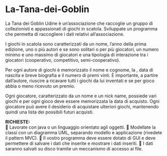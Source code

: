# La-Tana-dei-Goblin

La Tana dei Goblin Udine è un’associazione che raccoglie un gruppo di collezionisti e appassionati di giochi in
scatola. Sviluppate un programma che permetta di raccogliere i dati relativi all’associazione.

I giochi in scatola sono caratterizzati da un nome, l’anno della prima edizione, uno o più autori e se sono
solitari o per più giocatori, un numero minimo e uno massimo di giocatori e una tipologia di interazione tra i
giocatori (cooperativo, competitivo, semi-cooperativo).

Per ogni autore di giochi è memorizzato il nome e cognome, la , data di nascita e breve biografia e il numero
di premi vinti. È importante, a partire dall’autore, riuscire a ricavare tutti i giochi da lui inventati e se per gioco
abbia o meno ricevuto un premio.

Ogni giocatore, caratterizzato da un nome e un nick name, possiede vari giochi e per ogni gioco deve essere
memorizzata la data di acquisto. Ogni giocatore può avere il desiderio di acquistare ulteriori giochi,
mantenendo quindi una lista dei possibili futuri acquisti.

**RICHIESTE:**  
   Lavorate con java o un linguaggio orientato agli oggetti.
   Modellate la classi con un diagramma UML, separando modello e applicazione (rivedete il pattern MVC).
   Il vostro programma deve essere dotato di GUI e deve permettere di salvare i dati che inserite e mostrare i dati inseriti.
   I dati saranno salvati su disco tramite un meccanismo di accesso ai file.
